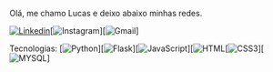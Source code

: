 Olá, me chamo Lucas e deixo abaixo minhas redes.

[![Linkedin](https://img.shields.io/badge/LinkedIn-0077B5?style=for-the-badge&logo=linkedin&logoColor=white)](https://www.linkedin.com/in/lucasvaldetario/?originalSubdomain=br)[![Instagram](https://img.shields.io/badge/Instagram-E4405F?style=for-the-badge&logo=instagram&logoColor=white)][![Gmail](https://img.shields.io/badge/Gmail-D14836?style=for-the-badge&logo=gmail&logoColor=white)]

Tecnologias:
[![Python](https://img.shields.io/badge/Python-3776AB?style=for-the-badge&logo=python&logoColor=white)][![Flask](https://img.shields.io/badge/Flask-000000?style=for-the-badge&logo=flask&logoColor=white)][![JavaScript](https://img.shields.io/badge/JavaScript-F7DF1E?style=for-the-badge&logo=javascript&logoColor=black)][![HTML](https://img.shields.io/badge/JavaScript-F7DF1E?style=for-the-badge&logo=javascript&logoColor=black)[![CSS3](https://img.shields.io/badge/CSS3-1572B6?style=for-the-badge&logo=css3&logoColor=white)][![MYSQL](https://img.shields.io/badge/MySQL-00000F?style=for-the-badge&logo=mysql&logoColor=white)]
